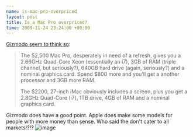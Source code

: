 ```yaml
--- 
name: is-mac-pro-overpriced 
layout: post 
title: Is a Mac Pro overpriced? 
time: 2009-11-24 23:24:00 +00:00 
--- 
```


[Gizmodo seem to think
so](http://gizmodo.com/5411073/why-its-gotten-straight-stupid-to-buy-a-mac-pro):  
> The $2,500 Mac Pro, desperately in need of a refresh, gives you a
> 2.66GHz Quad-Core Xeon (essentially an i7), 3GB of RAM (triple
> channel, but seriously?), 640GB hard drive (again, seriously?) and a
> nominal graphics card. Spend $800 more and you'll get a another
> processor and 3GB more RAM.
>
> The $2200, 27-inch iMac obviously includes a screen, plus you get a
> 2.8GHz Quad-Core (i7), 1TB drive, 4GB of RAM and a nominal graphics
> card.

Gizmodo does have a good point. Apple does make some models for people
with more money than sense. Who said the don't cater to all markets!?!?
![image](https://blogger.googleusercontent.com/tracker/7231752728434532377-2731887525322905517?l=neil.grogan.ie)
